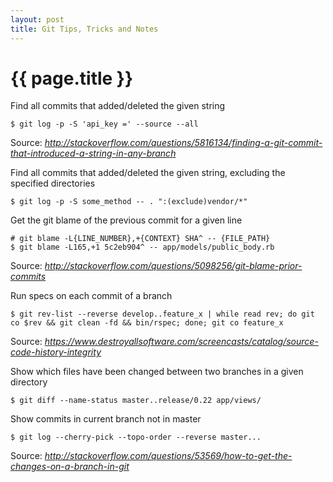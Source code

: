 ```yaml
---
layout: post
title: Git Tips, Tricks and Notes
---
```


# {{ page.title }}

Find all commits that added/deleted the given string

    $ git log -p -S 'api_key =' --source --all

Source: _<http://stackoverflow.com/questions/5816134/finding-a-git-commit-that-introduced-a-string-in-any-branch>_

Find all commits that added/deleted the given string, excluding the specified directories

    $ git log -p -S some_method -- . ":(exclude)vendor/*"

Get the git blame of the previous commit for a given line

    # git blame -L{LINE_NUMBER},+{CONTEXT} SHA^ -- {FILE_PATH}
    $ git blame -L165,+1 5c2eb904^ -- app/models/public_body.rb

Source: _<http://stackoverflow.com/questions/5098256/git-blame-prior-commits>_

Run specs on each commit of a branch

    $ git rev-list --reverse develop..feature_x | while read rev; do git co $rev && git clean -fd && bin/rspec; done; git co feature_x 

Source: _<https://www.destroyallsoftware.com/screencasts/catalog/source-code-history-integrity>_

Show which files have been changed between two branches in a given directory

    $ git diff --name-status master..release/0.22 app/views/

Show commits in current branch not in master

    $ git log --cherry-pick --topo-order --reverse master...

Source: _<http://stackoverflow.com/questions/53569/how-to-get-the-changes-on-a-branch-in-git>_
